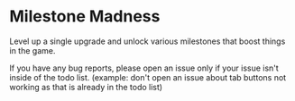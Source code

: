 # Milestone Madness
Level up a single upgrade and unlock various milestones that boost things in the game.

If you have any bug reports, please open an issue only if your issue isn't inside of the todo list.
(example: don't open an issue about tab buttons not working as that is already in the todo list)
